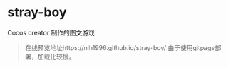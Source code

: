 # stray-boy
Cocos creator 制作的图文游戏
> 在线预览地址https://nlh1996.github.io/stray-boy/
> 由于使用gitpage部署，加载比较慢。
